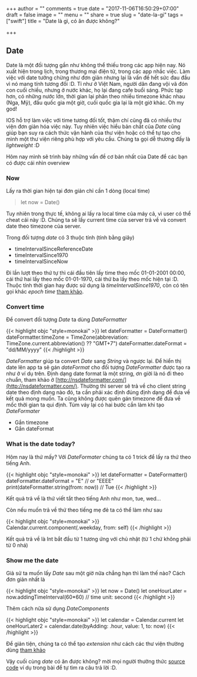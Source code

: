 +++
author = ""
comments = true
date = "2017-11-06T16:50:29+07:00"
draft = false
image = ""
menu = ""
share = true
slug = "date-la-gi"
tags = ["swift"]
title = "Date là gì, có ăn được không?"

+++

## Date

Date là một đối tượng gần như không thể thiếu trong các app hiện nay. Nó xuất hiện trong lịch, trong thương mại điện tử, trong các app nhắc việc.
Làm việc với date tưởng chừng như đơn giản nhưng lại là vấn đề hết sức đau đầu vì nó mang tính tương đối :D. Tỉ như ở Việt Nam, người dân đang vội vã đón con cuối chiều, nhưng ở nước khác, họ lại đang cafe buổi sáng. Phức tạp hơn, có những nước lớn, thời gian lại phân theo nhiều timezone khác nhau (Nga, Mỹ), đầu quốc gia một giờ, cuối quốc gia lại là một giờ khác. Oh my god!

IOS hỗ trợ làm việc với time tương đối tốt, thậm chí cũng đã có nhiều thư viện đơn giản hóa việc này. Tuy nhiên việc hiểu bản chất của *Date* cũng giúp bạn suy ra cách thức vận hành của thư viện hoặc có thể tự tạo cho mình một thư viện riêng phù hợp với yêu cầu. Chúng ta gọi dễ thương đấy là *lightweight* :D

Hôm nay mình sẽ trình bày những vấn đề cơ bản nhất của Date để các bạn có được cái nhìn overview

### Now

Lấy ra thời gian hiện tại đơn giản chỉ cần 1 dòng (local time)

> let now = Date()

Tuy nhiên trong thực tế, không ai lấy ra local time của máy cả, vì user có thể cheat cái này :D. Chúng ta sẽ lấy current time của server trả về và convert date theo timezone của server.

Trong đối tượng *date* có 3 thuộc tính (tính bằng giây)

* timeIntervalSinceReferenceDate
* timeIntervalSince1970
* timeIntervalSinceNow

Đi lần lượt theo thứ tự thì cái đầu tiên lấy time theo mốc 01-01-2001 00:00, cái thứ hai lấy theo mốc 01-01-1970, cái thứ ba lấy theo mốc hiện tại :D. Thuộc tính thời gian hay được sử dụng là *timeIntervalSince1970*, còn có tên gọi khác *epoch time* [tham khảo](https://vi.wikipedia.org/wiki/Th%E1%BB%9Di_gian_Unix). 

### Convert time

Để convert đối tượng *Date* ta dùng *DateFormatter*

{{< highlight objc "style=monokai" >}}
    let dateFormatter = DateFormatter()
    dateFormatter.timeZone = TimeZone(abbreviation: TimeZone.current.abbreviation() ?? "GMT+7")
    dateFormatter.dateFormat = "dd/MM/yyyy"
{{< /highlight >}}

*DateFormatter* giúp ta convert *Date* sang *String* và ngược lại. Để hiển thị date lên app ta sẽ gán *dateFormat* cho đối tượng *DateFormatter* được tạo ra như ở ví dụ trên. Định dạng date format là một string, ơn giời là nó đi theo chuẩn, tham khảo ở [http://nsdateformatter.com/](http://nsdateformatter.com/). Thường thì server sẽ trả về cho client string date theo định dạng nào đó, ta cần phải xác định đúng định dạng để đưa về kết quả mong muốn. Ta cũng không được quên gán timezone để đưa về mốc thời gian ta qui định. Túm váy lại có hai bước cần làm khi tạo *DateFormater*

* Gắn timezone
* Gắn dateFormat

### What is the date today?
Hôm nay là thứ mấy? Với *DateFormater* chúng ta có 1 trick để lấy ra thứ theo tiếng Anh.

{{< highlight objc "style=monokai" >}}
let dateFormatter = DateFormatter()
dateFormatter.dateFormat = "E" // or "EEEE"
print(dateFormatter.string(from: now)) // Tue
{{< /highlight >}}

Kết quả trả về là thứ viết tắt theo tiếng Anh như mon, tue, wed...

Còn nếu muốn trả về thứ theo tiếng mẹ đẻ ta có thể làm như sau

{{< highlight objc "style=monokai" >}}
Calendar.current.component(.weekday, from: self)
{{< /highlight >}}

Kết quả trả về là Int bắt đầu từ 1 tương ứng với chủ nhật (từ 1 chứ không phải từ 0 nhá)

### Show me the date

Giả sử ta muốn lấy *Date* sau một giờ nữa chẳng hạn thì làm thế nào? Cách đơn giản nhất là

{{< highlight objc "style=monokai" >}}
let now = Date()
let oneHourLater = now.addingTimeInterval(60*60) // time unit: second
{{< /highlight >}}

Thêm cách nữa sử dụng *DateComponents*

{{< highlight objc "style=monokai" >}}
let calendar = Calendar.current
let oneHourLater2 = calendar.date(byAdding: .hour, value: 1, to: now)
{{< /highlight >}}

Để giản tiện, chúng ta có thể tạo *extension* như cách các thư viện thường dùng [tham khảo](https://github.com/davedelong/Chronology/blob/master/Inspiration.md)

Vậy cuối cùng *date* có ăn được không? mời mọi người thưởng thức [source code](https://gist.github.com/gg4acrossover/ed80aefc44700d03661aee09eaa1a156) ví dụ trong bài để tự tìm ra câu trả lời :D.




